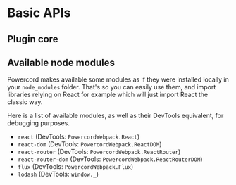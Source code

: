 <!--
  Copyright (c) 2020 aetheryx & Bowser65
  This work is licensed under a Creative Commons Attribution-NoDerivatives 4.0 International License.
  https://creativecommons.org/licenses/by-nd/4.0
-->

# Basic APIs
## Plugin core
<!-- todo: write stuff -->

## Available node modules
Powercord makes available some modules as if they were installed locally in your `node_modules` folder. That's so
you can easily use them, and import libraries relying on React for example which will just import React the classic
way.

Here is a list of available modules, as well as their DevTools equivalent, for debugging purposes.
 - `react` (DevTools: `PowercordWebpack.React`)
 - `react-dom` (DevTools: `PowercordWebpack.ReactDOM`)
 - `react-router` (DevTools: `PowercordWebpack.ReactRouter`)
 - `react-router-dom` (DevTools: `PowercordWebpack.ReactRouterDOM`)
 - `flux` (DevTools: `PowercordWebpack.Flux`)
 - `lodash` (DevTools: `window._`)
